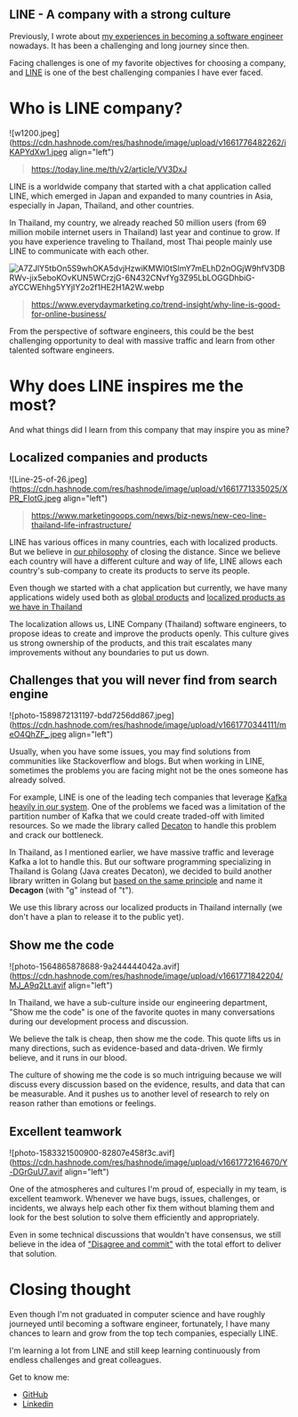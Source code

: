 ## LINE - A company with a strong culture

Previously, I wrote about [my experiences in becoming a software engineer](https://dev.notsu.io/learn-how-to-be-a-self-taught-software-engineer) nowadays. It has been a challenging and long journey since then.

Facing challenges is one of my favorite objectives for choosing a company, and [LINE](https://linecorp.com/en/) is one of the best challenging companies I have ever faced.

# Who is LINE company?

![w1200.jpeg](https://cdn.hashnode.com/res/hashnode/image/upload/v1661776482262/iKAPYdXw1.jpeg align="left")
> https://today.line.me/th/v2/article/VV3DxJ

LINE is a worldwide company that started with a chat application called LINE, which emerged in Japan and expanded to many countries in Asia, especially in Japan, Thailand, and other countries.

In Thailand, my country, we already reached 50 million users (from 69 million mobile internet users in Thailand) last year and continue to grow. If you have experience traveling to Thailand, most Thai people mainly use LINE to communicate with each other.

![A7ZJlY5tbOn5S9whOKA5dvjHzwiKMWl0tSImY7mELhD2nOGjW9hfV3DBRWv-jix5eboKOvKUN5WCrzjG-6N432CNvfYg3Z95LbLOGGDhbiG-aYCCWEhhg5YYjIY2o2f1HE2H1A2W.webp](https://cdn.hashnode.com/res/hashnode/image/upload/v1661768518274/XuPLDkcVW.webp)
> https://www.everydaymarketing.co/trend-insight/why-line-is-good-for-online-business/

From the perspective of software engineers, this could be the best challenging opportunity to deal with massive traffic and learn from other talented software engineers.

# Why does LINE inspires me the most?

And what things did I learn from this company that may inspire you as mine?

## Localized companies and products

![Line-25-of-26.jpeg](https://cdn.hashnode.com/res/hashnode/image/upload/v1661771335025/XPR_FIotG.jpeg align="left")
> https://www.marketingoops.com/news/biz-news/new-ceo-line-thailand-life-infrastructure/

LINE has various offices in many countries, each with localized products. But we believe in [our philosophy](https://linecorp.com/en/company/mission) of closing the distance. Since we believe each country will have a different culture and way of life, LINE allows each country's sub-company to create its products to serve its people.

Even though we started with a chat application but currently, we have many applications widely used both as [global products](https://line.me/en/)  and [localized products as we have in Thailand](https://line.me/th/)

The localization allows us, LINE Company (Thailand) software engineers, to propose ideas to create and improve the products openly. This culture gives us strong ownership of the products, and this trait escalates many improvements without any boundaries to put us down.

## Challenges that you will never find from search engine

![photo-1589872131197-bdd7256dd867.jpeg](https://cdn.hashnode.com/res/hashnode/image/upload/v1661770344111/meO4QhZF_.jpeg align="left")

Usually, when you have some issues, you may find solutions from communities like Stackoverflow and blogs. But when working in LINE, sometimes the problems you are facing might not be the ones someone has already solved.

For example, LINE is one of the leading tech companies that leverage [Kafka heavily in our system](https://kafka.apache.org/powered-by). One of the problems we faced was a limitation of the partition number of Kafka that we could create traded-off with limited resources. So we made the library called [Decaton](https://github.com/line/decaton) to handle this problem and crack our bottleneck.

In Thailand, as I mentioned earlier, we have massive traffic and leverage Kafka a lot to handle this. But our software programming specializing in Thailand is Golang (Java creates Decaton), we decided to build another library written in Golang but [based on the same principle](https://github.com/line/decaton/blob/master/docs/why-decaton.adoc) and name it **Decagon** (with "g" instead of "t").

We use this library across our localized products in Thailand internally (we don't have a plan to release it to the public yet). 

## Show me the code

![photo-1564865878688-9a244444042a.avif](https://cdn.hashnode.com/res/hashnode/image/upload/v1661771842204/MJ_A9q2Lt.avif align="left")

In Thailand, we have a sub-culture inside our engineering department, "Show me the code" is one of the favorite quotes in many conversations during our development process and discussion.

We believe the talk is cheap, then show me the code. This quote lifts us in many directions, such as evidence-based and data-driven. We firmly believe, and it runs in our blood.

The culture of showing me the code is so much intriguing because we will discuss every discussion based on the evidence, results, and data that can be measurable. And it pushes us to another level of research to rely on reason rather than emotions or feelings.

## Excellent teamwork

![photo-1583321500900-82807e458f3c.avif](https://cdn.hashnode.com/res/hashnode/image/upload/v1661772164670/Y-DGrGuU7.avif align="left")

One of the atmospheres and cultures I'm proud of, especially in my team, is excellent teamwork. Whenever we have bugs, issues, challenges, or incidents, we always help each other fix them without blaming them and look for the best solution to solve them efficiently and appropriately.

Even in some technical discussions that wouldn't have consensus, we still believe in the idea of ["Disagree and commit"](https://en.wikipedia.org/wiki/Disagree_and_commit) with the total effort to deliver that solution.

# Closing thought

Even though I'm not graduated in computer science and have roughly journeyed until becoming a software engineer, fortunately, I have many chances to learn and grow from the top tech companies, especially LINE. 

I'm learning a lot from LINE and still keep learning continuously from endless challenges and great colleagues.

Get to know me:
- [GitHub](https://github.com/notsu)
- [Linkedin](https://www.linkedin.com/in/notsu/)

